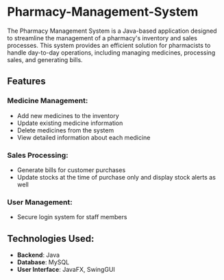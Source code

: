 # Pharmacy-Management-System
The Pharmacy Management System is a Java-based application designed to streamline the management of a pharmacy's inventory and sales processes. This system provides an efficient solution for pharmacists to handle day-to-day operations, including managing medicines, processing sales, and generating bills.
## Features
### Medicine Management:
- Add new medicines to the inventory
- Update existing medicine information
- Delete medicines from the system
- View detailed information about each medicine

### Sales Processing:
- Generate bills for customer purchases
- Update stocks at the time of purchase only and display stock alerts as well

### User Management:
- Secure login system for staff members

## Technologies Used:
- **Backend**: Java
- **Database**: MySQL
- **User Interface**: JavaFX, SwingGUI
